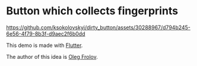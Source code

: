 # Button which collects fingerprints

https://github.com/ksokolovskyi/dirty_button/assets/30288967/d794b245-6e56-4f79-8b3f-d9aec2f6b0dd

This demo is made with [Flutter](https://flutter.dev/).

The author of this idea is [Oleg Frolov](https://twitter.com/Volorf/status/1737018405201273254).
